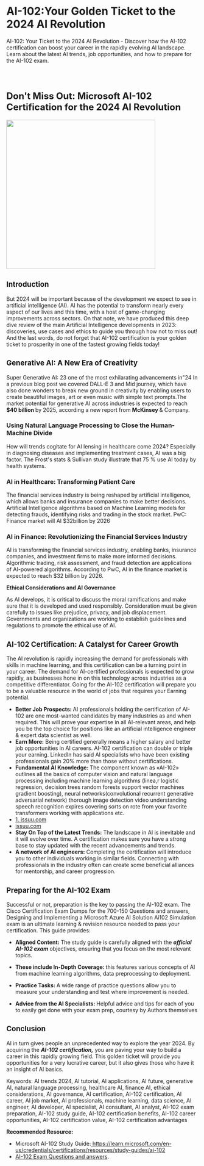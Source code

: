 # AI-102:Your Golden Ticket to the 2024 AI Revolution
AI-102: Your Ticket to the 2024 AI Revolution - Discover how the AI-102 certification can boost your career in the rapidly evolving AI landscape. Learn about the latest AI trends, job opportunities, and how to prepare for the AI-102 exam.
<p dir="ltr">&nbsp;</p><h1 dir="ltr"><span style="font-size: 18pt;">Don't Miss Out: Microsoft AI-102 Certification for the 2024 AI Revolution</span></h1><p><span style="font-size: 18pt;"><img src="https://learn.microsoft.com/en-us/media/learn/certification/badges/microsoft-certified-associate-badge.svg" width="391" height="391"></span></p><h2 dir="ltr"><span style="font-size: 14pt;">Introduction</span></h2><p dir="ltr">But 2024 will be important because of the development we expect to see in artificial intelligence (AI). AI has the potential to transform nearly every aspect of our lives and this time, with a host of game-changing improvements across sectors. On that note, we have produced this deep dive review of the main Artificial Intelligence developments in 2023: discoveries, use cases and ethics to guide you through how not to miss out! And the last words, do not forget that AI-102 certification is your golden ticket to prosperity in one of the fastest growing fields today!</p><h2 dir="ltr"><span style="font-size: 14pt;">Generative AI: A New Era of Creativity</span></h2><p dir="ltr">Super Generative AI: 23 one of the most exhilarating advancements in"24 In a previous blog post we covered DALL-E 3 and Mid journey, which have also done wonders to break new ground in creativity by enabling users to create beautiful images, art or even music with simple text prompts.The market potential for generative AI across industries is expected to reach<strong> $40 billion </strong>by 2025, according a new report from <strong>McKinsey </strong>&amp; Company.</p><h3 dir="ltr"><span style="font-size: 12pt;">Using Natural Language Processing to Close the Human-Machine Divide</span></h3><p dir="ltr">How will trends cogitate for AI lensing in healthcare come 2024? Especially in diagnosing diseases and implementing treatment cases, AI was a big factor. The Frost's stats &amp; Sullivan study illustrate that 75 % use AI today by health systems.</p><h3 dir="ltr"><span style="font-size: 12pt;">AI in Healthcare: Transforming Patient Care</span></h3><p dir="ltr">The financial services industry is being reshaped by artificial intelligence, which allows banks and insurance companies to make better decisions. Artificial Intelligence algorithms based on Machine Learning models for detecting frauds, identifying risks and trading in the stock market. PwC: Finance market will AI $32billion by 2026</p><h3 dir="ltr"><span style="font-size: 12pt;">AI in Finance: Revolutionizing the Financial Services Industry</span></h3><p dir="ltr">AI is transforming the financial services industry, enabling banks, insurance companies, and investment firms to make more informed decisions. Algorithmic trading, risk assessment, and fraud detection are applications of AI-powered algorithms. According to PwC, AI in the finance market is expected to reach $32 billion by 2026.</p><p dir="ltr"><strong>Ethical Considerations and AI Governance</strong></p><p dir="ltr">As AI develops, it is critical to discuss the moral ramifications and make sure that it is developed and used responsibly. Consideration must be given carefully to issues like prejudice, privacy, and job displacement. Governments and organizations are working to establish guidelines and regulations to promote the ethical use of AI.</p><h2 dir="ltr"><span style="font-size: 14pt;">AI-102 Certification: A Catalyst for Career Growth</span></h2><p dir="ltr">The AI revolution is rapidly increasing the demand for professionals with skills in machine learning, and this certification can be a turning point in your career. The demand for AI-certified professionals is expected to grow rapidly, as businesses hone in on this technology across industries as a competitive differentiator. Going for the AI-102 certification will prepare you to be a valuable resource in the world of jobs that requires your Earning potential.</p><ul><li dir="ltr" role="presentation"><strong>Better Job Prospects: </strong>AI professionals holding the certification of AI-102 are one most-wanted candidates by many industries as and when required. This will prove your expertise in all AI-relevant areas, and help you be the top choice for positions like an artificial intelligence engineer &amp; expert data scientist as well.</li><li dir="ltr" role="presentation"><strong>Earn More:</strong> Being certified generally means a higher salary and better job opportunities in AI careers. AI-102 certification can double or triple your earning. LinkedIn has said AI specialists who have been existing professionals gain 20% more than those without certifications.</li><li dir="ltr" role="presentation"><strong>Fundamental AI Knowledge: </strong>The component known as &laquo;AI-102&raquo; outlines all the basics of computer vision and natural language processing including machine learning algorithms (linea,r logistic regression, decision trees random forests support vector machines gradient boosting), neural networks(convolutional recurrent generative adversarial network) thorough image detection video understanding speech recognition expires covering sorts on rote from your favorite transformers working with applications etc.</li><li dir="ltr" role="presentation"><a href="https://issuu.com/kumarashish33/docs/machine_learning_institute_in_gurgaon.pptx">1. issuu.com</a></li><li dir="ltr" role="presentation"><a href="https://issuu.com/kumarashish33/docs/machine_learning_institute_in_gurgaon.pptx">issuu.com</a></li><li dir="ltr" role="presentation"><strong>Stay On Top of the Latest Trends:</strong> The landscape in AI is inevitable and it will evolve over time. A certification makes sure you have a strong base to stay updated with the recent advancements and trends.</li><li dir="ltr" role="presentation"><strong>A network of AI engineers:</strong> Completing the certification will introduce you to other individuals working in similar fields. Connecting with professionals in the industry often can create some beneficial alliances for mentorship, and career progression.</li></ul><h2 dir="ltr"><span style="font-size: 14pt;">Preparing for the AI-102 Exam</span></h2><p dir="ltr">Successful or not, preparation is the key to passing the AI-102 exam. The Cisco Certification Exam Dumps for the 700-150 Questions and answers, Designing and Implementing a Microsoft Azure AI Solution Ai102 Simulation exam is an ultimate learning &amp; revision resource needed to pass your certification. This guide provides:</p><ul><li dir="ltr" aria-level="1"><p dir="ltr" role="presentation"><strong>Aligned Content: </strong>The study guide is carefully aligned with the <em><strong>official AI-102 exam</strong></em> objectives, ensuring that you focus on the most relevant topics.</p></li><li dir="ltr" aria-level="1"><p dir="ltr" role="presentation"><strong>These include In-Depth Coverage: </strong>this features various concepts of AI from machine learning algorithms, data preprocessing to deployment.</p></li><li dir="ltr" aria-level="1"><p dir="ltr" role="presentation"><strong>Practice Tasks: </strong>A wide range of practice questions allow you to measure your understanding and test where improvement is needed.</p></li><li dir="ltr" aria-level="1"><p dir="ltr" role="presentation"><strong>Advice from the AI Specialists: </strong>Helpful advice and tips for each of you to easily get done with your exam prep, courtesy by Authors themselves</p></li></ul><h2 dir="ltr"><span style="font-size: 14pt;">Conclusion</span></h2><p dir="ltr">AI in turn gives people an unprecedented way to explore the year 2024. By acquiring the <em><strong>AI-102 certification,</strong></em> you are paving your way to build a career in this rapidly growing field. This golden ticket will provide you opportunities for a very lucrative career, but it also gives those who have it an insight of AI basics.</p><p dir="ltr">Keywords: AI trends 2024, AI tutorial, AI applications, AI future, generative AI, natural language processing, healthcare AI, finance AI, ethical considerations, AI governance, AI certification, AI-102 certification, AI career, AI job market, AI professionals, machine learning, data science, AI engineer, AI developer, AI specialist, AI consultant, AI analyst, AI-102 exam preparation, AI-102 study guide, AI-102 certification benefits, AI-102 career opportunities, AI-102 certification value, AI-102 certification advantages</p><p dir="ltr"><strong>Recommended Resource:</strong></p><ul><li dir="ltr" role="presentation">Microsoft AI-102 Study Guide:<a href="https://learn.microsoft.com/en-us/credentials/certifications/resources/study-guides/ai-102"> https://learn.microsoft.com/en-us/credentials/certifications/resources/study-guides/ai-102</a></li><li dir="ltr" role="presentation"><a href="https://www.examdumps.co/ai-102-exam-dumps.html">AI-102 Exam Questions and answers</a>.</li></ul>
